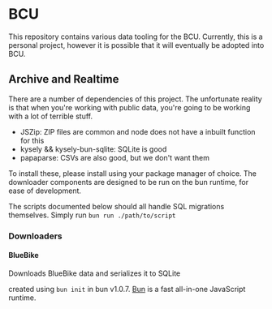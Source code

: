 # BCU

This repository contains various data tooling for the BCU. Currently, this is a personal project, however it is possible that it will eventually be adopted into BCU.

## Archive and Realtime

There are a number of dependencies of this project. The unfortunate reality is that when you're working with public data, you're going to be working with a lot of terrible stuff.

- JSZip: ZIP files are common and node does not have a inbuilt function for this
- kysely && kysely-bun-sqlite: SQLite is good
- papaparse: CSVs are also good, but we don't want them

To install these, please install using your package manager of choice. The downloader components are designed to be run on the bun runtime, for ease of development.

The scripts documented below should all handle SQL migrations themselves. Simply run `bun run ./path/to/script`

### Downloaders

#### BlueBike

Downloads BlueBike data and serializes it to SQLite

created using `bun init` in bun v1.0.7. [Bun](https://bun.sh) is a fast all-in-one JavaScript runtime.
